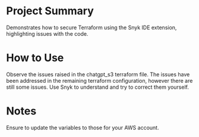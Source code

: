 # Project Summary
Demonstrates how to secure Terraform using the Snyk IDE extension, highlighting issues with the code.

# How to Use
Observe the issues raised in the chatgpt_s3 terraform file. The issues have been addressed in the remaining terraform configuration, however there are still some issues. Use Snyk to understand and try to correct them yourself.

# Notes
Ensure to update the variables to those for your AWS account.